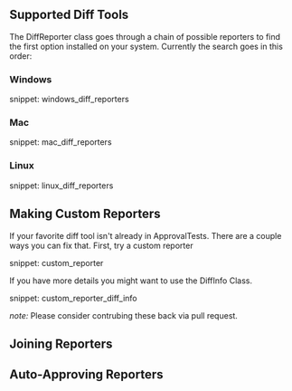 ## Supported Diff Tools
The DiffReporter class goes through a chain of possible reporters to find the first option installed on your system. Currently the search goes in this order:


### Windows

snippet: windows_diff_reporters

### Mac

snippet: mac_diff_reporters

### Linux

snippet: linux_diff_reporters


## Making Custom Reporters

If your favorite diff tool isn't already in ApprovalTests. There are a couple ways you can fix that. First, try a custom reporter

snippet: custom_reporter

If you have more details you might want to use the DiffInfo Class.

snippet: custom_reporter_diff_info

*note:* Please consider contrubing these back via pull request.

## Joining Reporters

## Auto-Approving Reporters
